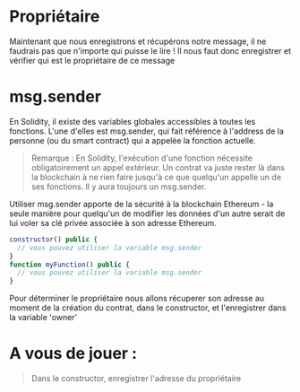 # Propriétaire

Maintenant que nous enregistrons et récupérons notre message, il ne faudrais pas que n'importe qui puisse le lire ! Il nous faut donc enregistrer et vérifier qui est le propriétaire de ce message

# msg.sender
En Solidity, il existe des variables globales accessibles à toutes les fonctions. L'une d'elles est msg.sender, qui fait référence à l'address de la personne (ou du smart contract) qui a appelée la fonction actuelle.

> Remarque : En Solidity, l'exécution d'une fonction nécessite obligatoirement un appel extérieur. Un contrat va juste rester là dans la blockchain à ne rien faire jusqu'à ce que quelqu'un appelle un de ses fonctions. Il y aura toujours un msg.sender.

Utiliser msg.sender apporte de la sécurité à la blockchain Ethereum - la seule manière pour quelqu'un de modifier les données d'un autre serait de lui voler sa clé privée associée à son adresse Ethereum.

```javascript
constructor() public {
  // vous pouvez utiliser la variable msg.sender
}
function myFunction() public {
  // vous pouvez utiliser la variable msg.sender
}
```

Pour déterminer le propriétaire nous allons récuperer son adresse au moment de la création du contrat, dans le constructor, et l'enregistrer dans la variable 'owner'

# A vous de jouer :
> Dans le constructor, enregistrer l'adresse du propriétaire
